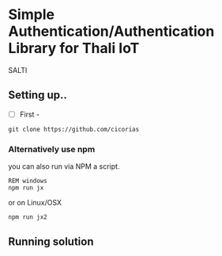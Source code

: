 # Simple Authentication/Authentication Library for Thali IoT

SALTI


## Setting up..

- [ ] First - 
```
git clone https://github.com/cicorias

```

### Alternatively use npm

you can also run via NPM a script.
```
REM windows
npm run jx
```
or on Linux/OSX
```
npm run jx2
```


## Running solution

